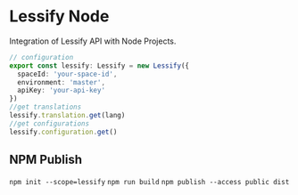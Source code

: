 # Lessify Node

Integration of Lessify API with Node Projects.

````ts
// configuration
export const lessify: Lessify = new Lessify({
  spaceId: 'your-space-id', 
  environment: 'master',
  apiKey: 'your-api-key'
})
//get translations
lessify.translation.get(lang)
//get configurations
lessify.configuration.get()
````

## NPM Publish

`npm init --scope=lessify`
`npm run build`
`npm publish --access public dist`
